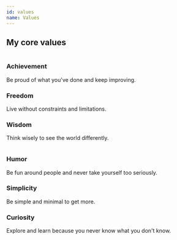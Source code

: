 ```yaml
---
id: values
name: Values
---
```


<section>

<h2>My core values</h2>

<div class="row">
  <div class="column">
    <h3><span>Achievement</span></h3>
      <p>Be proud of what you've done and keep improving.</p>
    <h3><span>Freedom</span></h3>
      <p>Live without constraints and limitations.</p>
    <h3><span>Wisdom</span></h3>
      <p>Think wisely to see the world differently.</p>
  </div>
  <div class="column">
    <h3><span>Humor</span></h3>
      <p>Be fun around people and never take yourself too seriously.</p>
    <h3><span>Simplicity</span></h3>
      <p>Be simple and minimal to get more.</p>
    <h3><span>Curiosity</span></h3>
      <p>Explore and learn because you never know what you don't know.</p>
  </div>
</div>

</section>